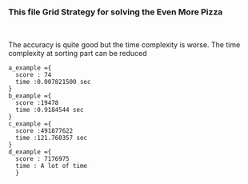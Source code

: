 ### This file Grid Strategy for solving the Even More Pizza
<br>

The accuracy is quite good but the time complexity is worse. The time complexity at sorting part can be reduced
<br>
```
a_example ={
  score : 74
  time :0.007821500 sec
}
b_example ={
  score :19478
  time :0.9184544 sec
}
c_example ={
  score :491877622
  time :121.760357 sec
}
d_example ={
  score : 7176975
  time : A lot of time
  }
 ```
